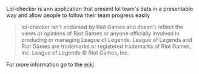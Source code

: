 Lol-checker is ann application that present lol team's data in a presentable way and allow people to follow their team progress easily

>lol-checker isn't endorsed by Riot Games and doesn't reflect the views or opinions of Riot Games or anyone officially involved in producing or managing League of Legends. League of Legends and Riot Games are trademarks or registered trademarks of Riot Games, Inc. League of Legends © Riot Games, Inc.

For more information go to the [wiki](https://github.com/jbcrestot/lol-checker/wiki)
